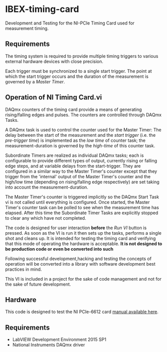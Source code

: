 # IBEX-timing-card
Development and Testing for the NI-PCIe Timing Card used for measurement timing.

## Requirements
The timing system is required to provide multiple timing triggers to various external hardware devices with close precision.

Each trigger must be synchronized to a single start trigger. The point at which the start trigger occurs and the duration of the measurement is governed by a *Master Timer*.

## Operation of NI Timing Card.vi
DAQmx counters of the timing card provide a means of generating rising/falling edges and pulses. The counters are controlled through DAQmx Tasks.

A DAQmx task is used to control the counter used for the Master Timer: The delay between the start of the measurement and the *start trigger* (i.e. the *pre-trigger time*) is implemented as the *low time* of counter task; the measurement-duration is governed by the *high-time* of this counter task.

Subordinate Timers are realized as individual DAQmx tasks; each is configurable to provide different types of output, currently rising or falling edge steps, and at variable delays from the start-trigger. They are configured in a similar way to the Master Timer's counter except that they trigger from the 'internal' output of the Master Timer's counter and the high/low time (depending on rising/falling edge respectively) are set taking into account the measurement-duration.

The Master Timer's counter is triggered implicitly so the DAQmx Start Task vi is not called until everything is configured. Once started, the Master Timer's counter task can be polled to see when the measurement time has elapsed. After this time the Subordinate Timer Tasks are explicitly stopped to clear any which have not completed.

The code is designed for user interaction **before** the *Run VI* button is pressed. As soon as the VI is run it then sets up the tasks, performs a single shot and cleans up. It is intended for testing the timing card and verifying that this mode of operating the hardware is acceptable. **It is not designed to be production code or even be converted into such**

Following successful development,hacking and testing the concepts of operation will be converted into a library with software development best practices in mind.

This VI is included in a project for the sake of code management and not for the sake of future development.

## Hardware
This code is designed to test the NI PCIe-6612 card [manual available here](http://www.ni.com/pdf/manuals/374008b.pdf).

## Requirements
* LabVIEW Development Environment 2015 SP1
* National Instruments DAQmx driver
